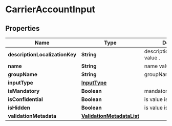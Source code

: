 # CarrierAccountInput

## Properties
Name | Type | Description | Notes
------------ | ------------- | ------------- | -------------
**descriptionLocalizationKey** | **String** | descriptionLocalizationKey value . |  [optional]
**name** | **String** | name value . |  [optional]
**groupName** | **String** | groupName value . |  [optional]
**inputType** | [**InputType**](InputType.md) |  |  [optional]
**isMandatory** | **Boolean** | mandatory or not  value . |  [optional]
**isConfidential** | **Boolean** | is value is Confidential . |  [optional]
**isHidden** | **Boolean** | is value is hidden . |  [optional]
**validationMetadata** | [**ValidationMetadataList**](ValidationMetadataList.md) |  |  [optional]
